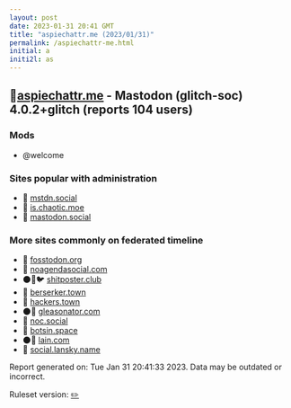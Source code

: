 ```yaml
---
layout: post
date: 2023-01-31 20:41 GMT
title: "aspiechattr.me (2023/01/31)"
permalink: /aspiechattr-me.html
initial: a
initi2l: as
---
```


## 🐘[aspiechattr.me](https://aspiechattr.me) - Mastodon (glitch-soc) 4.0.2+glitch (reports 104 users)

### Mods
 * @welcome

### Sites popular with administration

* 🐘 [mstdn.social](/mstdn-social.html)
* 🐘 [is.chaotic.moe](/is-chaotic-moe.html)
* 🧸 [mastodon.social](/mastodon-social.html)

### More sites commonly on federated timeline

* 🐘 [fosstodon.org](/fosstodon-org.html)
* 🐘 [noagendasocial.com](/noagendasocial-com.html)
* 🌑🧸🐦 [shitposter.club](/shitposter-club.html)
* 🐘 [berserker.town](/berserker-town.html)
* 🐘 [hackers.town](/hackers-town.html)
* 🌑🧸 [gleasonator.com](/gleasonator-com.html)
* 🐘 [noc.social](/noc-social.html)
* 🐘 [botsin.space](/botsin-space.html)
* 🌑🧸 [lain.com](/lain-com.html)
* 🐘 [social.lansky.name](/social-lansky-name.html)

Report generated on: Tue Jan 31 20:41:33 2023. Data may be outdated or incorrect.

Ruleset version: [✏️](/version-pencil)
